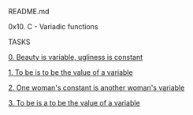  README.md

0x10. C - Variadic functions

TASKS

[0. Beauty is variable, ugliness is constant](0-sum_them_all.c)

[1. To be is to be the value of a variable](1-print_numbers.c)

[2. One woman's constant is another woman's variable](2-print_strings.c)

[3. To be is a to be the value of a variable](3-print_all.c)

